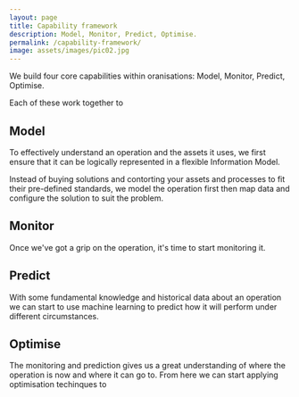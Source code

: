 ```yaml
---
layout: page
title: Capability framework
description: Model, Monitor, Predict, Optimise.
permalink: /capability-framework/
image: assets/images/pic02.jpg
---
```


We build four core capabilities within oranisations: Model, Monitor, Predict, Optimise.

Each of these work together to

## Model

To effectively understand an operation and the assets it uses, we first ensure
that it can be logically represented in a flexible Information Model.

Instead of buying solutions and contorting your assets and processes to fit
their pre-defined standards, we model the operation first then map data and
configure the solution to suit the problem.

## Monitor

Once we've got a grip on the operation, it's time to start monitoring it.

## Predict

With some fundamental knowledge and historical data about an operation we can
start to use machine learning to predict how it will perform under different
circumstances.

## Optimise

The monitoring and prediction gives us a great understanding of where the
operation is now and where it can go to. From here we can start applying
optimisation techinques to
